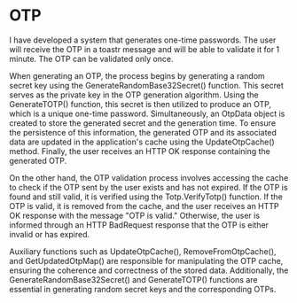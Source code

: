 # OTP

I have developed a system that generates one-time passwords. The user will receive the OTP in a toastr message and will be able to validate it for 1 minute. The OTP can be validated only once.

When generating an OTP, the process begins by generating a random secret key using the GenerateRandomBase32Secret() function. This secret serves as the private key in the OTP generation algorithm. Using the GenerateTOTP() function, this secret is then utilized to produce an OTP, which is a unique one-time password. Simultaneously, an OtpData object is created to store the generated secret and the generation time. To ensure the persistence of this information, the generated OTP and its associated data are updated in the application's cache using the UpdateOtpCache() method. Finally, the user receives an HTTP OK response containing the generated OTP.

On the other hand, the OTP validation process involves accessing the cache to check if the OTP sent by the user exists and has not expired. If the OTP is found and still valid, it is verified using the Totp.VerifyTotp() function. If the OTP is valid, it is removed from the cache, and the user receives an HTTP OK response with the message "OTP is valid." Otherwise, the user is informed through an HTTP BadRequest response that the OTP is either invalid or has expired.

Auxiliary functions such as UpdateOtpCache(), RemoveFromOtpCache(), and GetUpdatedOtpMap() are responsible for manipulating the OTP cache, ensuring the coherence and correctness of the stored data. Additionally, the GenerateRandomBase32Secret() and GenerateTOTP() functions are essential in generating random secret keys and the corresponding OTPs.
